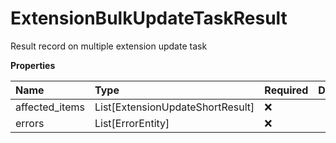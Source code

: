 # ExtensionBulkUpdateTaskResult

Result record on multiple extension update task

**Properties**

| Name           | Type                             | Required | Description |
| :------------- | :------------------------------- | :------- | :---------- |
| affected_items | List[ExtensionUpdateShortResult] | ❌       |             |
| errors         | List[ErrorEntity]                | ❌       |             |

<!-- This file was generated by liblab | https://liblab.com/ -->
